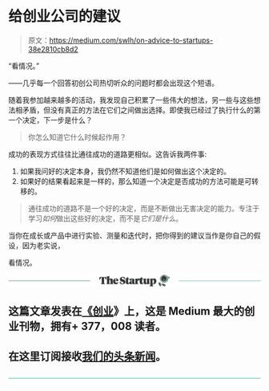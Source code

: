 # 给创业公司的建议

> 原文：<https://medium.com/swlh/on-advice-to-startups-38e2810cb8d2>

“看情况。”

——几乎每一个回答初创公司热切听众的问题时都会出现这个短语。

随着我参加越来越多的活动，我发现自己积累了一些伟大的想法，另一些与这些想法相矛盾，但没有真正的方法在它们之间做出选择。即使我已经过了执行什么的第一个决定，下一步是什么？

> 你怎么知道它什么时候起作用？

成功的表现方式往往比通往成功的道路更相似。这告诉我两件事:

1.  如果我问好的决定本身，我仍然不知道他们是如何做出这个决定的。
2.  如果好的结果看起来是一样的，那么知道一个决定是否成功的方法可能是可转移的。

> 通往成功的道路不是一个好的决定，而是不断做出无害决定的能力。专注于学习*如何*做出这些好的决定，而不是*它们是什么*。

当你在成长或产品中进行实验、测量和迭代时，把你得到的建议当作是你自己的假设，因为老实说，

看情况。

[![](img/308a8d84fb9b2fab43d66c117fcc4bb4.png)](https://medium.com/swlh)

## 这篇文章发表在[《创业](https://medium.com/swlh)》上，这是 Medium 最大的创业刊物，拥有+ 377，008 读者。

## 在这里订阅接收[我们的头条新闻](http://growthsupply.com/the-startup-newsletter/)。

[![](img/b0164736ea17a63403e660de5dedf91a.png)](https://medium.com/swlh)